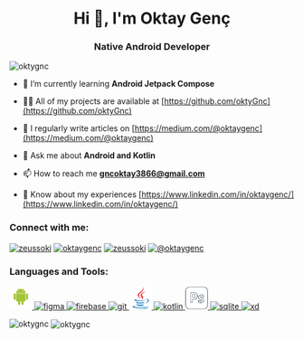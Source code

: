 <h1 align="center">Hi 👋, I'm Oktay Genç</h1>
<h3 align="center">Native Android Developer</h3>

<p align="left"> <img src="https://komarev.com/ghpvc/?username=oktygnc&label=Profile%20views&color=0e75b6&style=flat" alt="oktygnc" /> </p>


- 🌱 I’m currently learning **Android Jetpack Compose**

- 👨‍💻 All of my projects are available at [https://github.com/oktyGnc](https://github.com/oktyGnc)

- 📝 I regularly write articles on [https://medium.com/@oktaygenc](https://medium.com/@oktaygenc)

- 💬 Ask me about **Android and Kotlin**

- 📫 How to reach me **gncoktay3866@gmail.com**

- 📄 Know about my experiences [https://www.linkedin.com/in/oktaygenc/](https://www.linkedin.com/in/oktaygenc/)

<h3 align="left">Connect with me:</h3>
<p align="left">
<a href="https://twitter.com/zeussoki" target="blank"><img align="center" src="https://raw.githubusercontent.com/rahuldkjain/github-profile-readme-generator/master/src/images/icons/Social/twitter.svg" alt="zeussoki" height="30" width="40" /></a>
<a href="https://linkedin.com/in/oktaygenc" target="blank"><img align="center" src="https://raw.githubusercontent.com/rahuldkjain/github-profile-readme-generator/master/src/images/icons/Social/linked-in-alt.svg" alt="oktaygenc" height="30" width="40" /></a>
<a href="https://instagram.com/zeussoki" target="blank"><img align="center" src="https://raw.githubusercontent.com/rahuldkjain/github-profile-readme-generator/master/src/images/icons/Social/instagram.svg" alt="zeussoki" height="30" width="40" /></a>
<a href="https://medium.com/@oktaygenc" target="blank"><img align="center" src="https://raw.githubusercontent.com/rahuldkjain/github-profile-readme-generator/master/src/images/icons/Social/medium.svg" alt="@oktaygenc" height="30" width="40" /></a>
</p>

<h3 align="left">Languages and Tools:</h3>
<p align="left"> <a href="https://developer.android.com" target="_blank" rel="noreferrer"> <img src="https://raw.githubusercontent.com/devicons/devicon/master/icons/android/android-original-wordmark.svg" alt="android" width="40" height="40"/> </a> <a href="https://www.figma.com/" target="_blank" rel="noreferrer"> <img src="https://www.vectorlogo.zone/logos/figma/figma-icon.svg" alt="figma" width="40" height="40"/> </a> <a href="https://firebase.google.com/" target="_blank" rel="noreferrer"> <img src="https://www.vectorlogo.zone/logos/firebase/firebase-icon.svg" alt="firebase" width="40" height="40"/> </a> <a href="https://git-scm.com/" target="_blank" rel="noreferrer"> <img src="https://www.vectorlogo.zone/logos/git-scm/git-scm-icon.svg" alt="git" width="40" height="40"/> </a> <a href="https://www.java.com" target="_blank" rel="noreferrer"> <img src="https://raw.githubusercontent.com/devicons/devicon/master/icons/java/java-original.svg" alt="java" width="40" height="40"/> </a> <a href="https://kotlinlang.org" target="_blank" rel="noreferrer"> <img src="https://www.vectorlogo.zone/logos/kotlinlang/kotlinlang-icon.svg" alt="kotlin" width="40" height="40"/> </a> <a href="https://www.photoshop.com/en" target="_blank" rel="noreferrer"> <img src="https://raw.githubusercontent.com/devicons/devicon/master/icons/photoshop/photoshop-line.svg" alt="photoshop" width="40" height="40"/> </a> <a href="https://www.sqlite.org/" target="_blank" rel="noreferrer"> <img src="https://www.vectorlogo.zone/logos/sqlite/sqlite-icon.svg" alt="sqlite" width="40" height="40"/> </a> <a href="https://www.adobe.com/products/xd.html" target="_blank" rel="noreferrer"> <img src="https://cdn.worldvectorlogo.com/logos/adobe-xd.svg" alt="xd" width="40" height="40"/> </a> </p>

<p><img align="left" src="https://github-readme-stats.vercel.app/api/top-langs?username=oktygnc&show_icons=true&locale=en&layout=compact" alt="oktygnc" /></p>

<p>&nbsp;<img align="center" src="https://github-readme-stats.vercel.app/api?username=oktygnc&show_icons=true&locale=en" alt="oktygnc" /></p>


